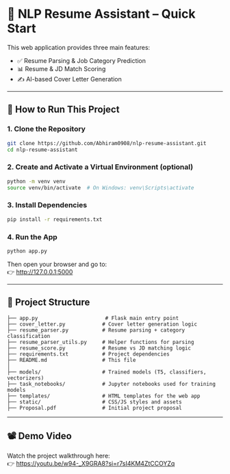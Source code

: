 # 🧠 NLP Resume Assistant – Quick Start

This web application provides three main features:
- ✅ Resume Parsing & Job Category Prediction  
- 📊 Resume & JD Match Scoring  
- ✍️ AI-based Cover Letter Generation  

---

## 🔧 How to Run This Project

### 1. Clone the Repository
```bash
git clone https://github.com/Abhiram0908/nlp-resume-assistant.git
cd nlp-resume-assistant
```

### 2. Create and Activate a Virtual Environment (optional)
```bash
python -m venv venv
source venv/bin/activate  # On Windows: venv\Scripts\activate
```

### 3. Install Dependencies
```bash
pip install -r requirements.txt
```

### 4. Run the App
```bash
python app.py
```

Then open your browser and go to:  
👉 http://127.0.0.1:5000

---

## 📁 Project Structure

```
├── app.py                      # Flask main entry point
├── cover_letter.py            # Cover letter generation logic
├── resume_parser.py           # Resume parsing + category classification
├── resume_parser_utils.py     # Helper functions for parsing
├── resume_score.py            # Resume vs JD matching logic
├── requirements.txt           # Project dependencies
├── README.md                  # This file
│
├── models/                    # Trained models (T5, classifiers, vectorizers)
├── task_notebooks/            # Jupyter notebooks used for training models
├── templates/                 # HTML templates for the web app
├── static/                    # CSS/JS styles and assets
├── Proposal.pdf               # Initial project proposal
```

---

## 📽️ Demo Video

Watch the project walkthrough here:  
👉 https://youtu.be/w94-_X9GRA8?si=r7sI4KM4ZtCCOYZq